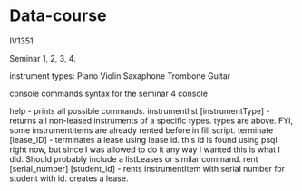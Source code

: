 # Data-course
IV1351

Seminar 1, 2, 3, 4. 

instrument types: 
Piano
Violin
Saxaphone
Trombone
Guitar

console commands syntax for the seminar 4 console

help - prints all possible commands. 
instrumentlist [instrumentType] - returns all non-leased instruments of a specific types. types are above. FYI, some instrumentItems are already rented before in fill script.
terminate [lease_ID] - terminates a lease using lease id. this id is found using psql right now, but since I was allowed to do it any way I wanted this is what I did. Should probably include a listLeases or similar command. 
rent [serial_number] [student_id] - rents instrumentItem with serial number for student with id. creates a lease. 
